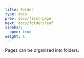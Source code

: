 ```yaml
---
title: Folder
type: docs
prev: docs/first-page
next: docs/folder/leaf
sidebar:
  open: true
weight: 1
---
```


Pages can be organized into folders.
